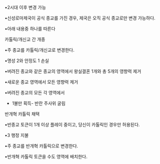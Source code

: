 •2시대 이후 변경 가능

•신성로마제국이 공식 종교를 가진 경우, 제국은 오직 공식 종교로만 변경 가능하다.

•아래 내용중 하나를 따른다

카톨릭/개신교 간 개종

•주 종교를 카톨릭/개신교로 변경한다.

•명성 2와 안정도 1 손실

•버려진 종교와 같은 종교의 영역에서 왕실결혼 1개와 총 5개의 영향력 제거

•새로운 종교 영역에서 모든 영향력 제거

•버려진 종교의 모든 각 영역에서  
- 1불만 획득- 반란 주사위 굴림

반개혁 카톨릭 채택

•반종교 토큰이 1개 이상 플레이 중이고, 당신이 카톨릭인 경우만 허용된다.

•3 행정 지불

•주 종교를 반개혁 카톨릭으로 변경한다.

•반개혁 카톨릭 토큰을 수도 영역에 배치한다.